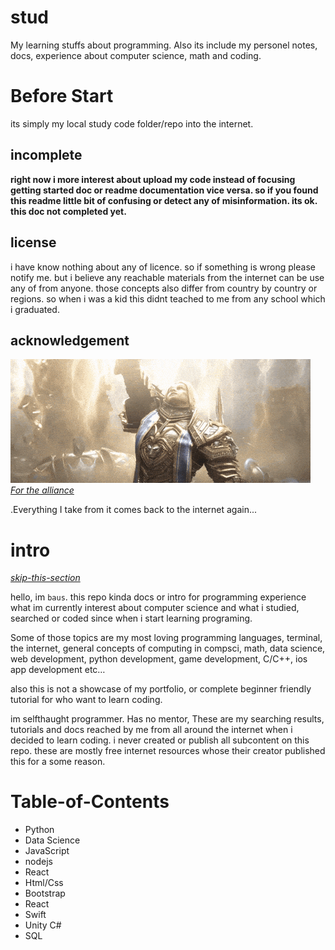 # stud

My learning stuffs about programming. Also its include my personel notes, docs, experience about computer science, math and coding.

# Before Start

its simply my local study code folder/repo into the internet.

## incomplete

**right now i more interest about upload my code instead of focusing getting started doc or readme documentation vice versa. so if you found this readme little bit of confusing or detect any of misinformation. its ok. this doc not completed yet.**

## license

i have know nothing about any of licence. so if something is wrong please notify me. but i believe any reachable materials from the internet can be use any of from anyone. those concepts also differ from country by country or regions. so when i was a kid this didnt teached to me from any school which i graduated.

## acknowledgement

![](https://github.com/baus5/stud/blob/main/alliance.GIF)
[*For the alliance*](https://media2.giphy.com/media/BMfO1VW3khCEsqEvcg/giphy.gif?cid=2154d3d7hmig6uebuflveot91e14avibd3q1fe8xfuyz8l5l&rid=giphy.gif&ct=g)

.Everything I take from it comes back to the internet again...

# intro

*[skip-this-section](#table-of-contents)*

hello, im `baus`. this repo kinda docs or intro for programming experience what im currently interest about computer science and what i studied, searched or coded since when i start learning programing.

Some of those topics are my most loving programming languages, terminal, the internet, general concepts of computing in compsci, math, data science, web development, python development, game development, C/C++, ios app development etc…

also this is not a showcase of my portfolio, or complete beginner friendly tutorial for who want to learn coding.

im selfthaught programmer. Has no mentor, These are my searching results, tutorials and docs reached by me from all around the internet when i decided to learn coding. i never created or publish all subcontent on this repo. these are mostly free internet resources whose their creator published this for a some reason.
# Table-of-Contents

- Python
- Data Science
- JavaScript
- nodejs
- React
- Html/Css
- Bootstrap
- React
- Swift
- Unity C#
- SQL
